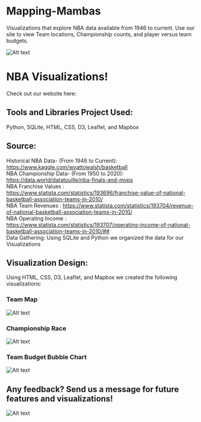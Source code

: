 # Mapping-Mambas
Visualizations that explore NBA data available from 1946 to current. Use our site to view Team locations, Championship counts, and player versus team budgets.

![Alt text](flask%20app/static/assets/NBA%20Kobe.png?raw=true "NBA Kobe Logo")

# NBA Visualizations!
Check out our website here: 

## Tools and Libraries Project Used:
Python, SQLite, HTML, CSS, D3, Leaflet, and Mapbox

## Source:
Historical NBA Data- (From 1946 to Current): https://www.kaggle.com/wyattowalsh/basketball
<br/>
NBA Championship Data- (From 1950 to 2020): https://data.world/datatouille/nba-finals-and-mvps
<br/>
NBA Franchise Values : https://www.statista.com/statistics/193696/franchise-value-of-national-basketball-association-teams-in-2010/
<br/>
NBA Team Revenues : https://www.statista.com/statistics/193704/revenue-of-national-basketball-association-teams-in-2010/
<br/>
NBA Operating Income : https://www.statista.com/statistics/193707/operating-income-of-national-basketball-association-teams-in-2010/## 
<br/>
Data Gathering:
Using SQLite and Python we organized the data for our Visualizations

## Visualization Design:
Using HTML, CSS, D3, Leaflet, and Mapbox we created the following visualizations:

### Team Map
![Alt text](flask%20app/static/assets/Leaflet%20Team%20Mapbox.png?raw=true "Team Map")

### Championship Race
![Alt text](flask%20app/static/assets/Championship%20Race%20Image.png?raw=true "Championship Race")

### Team Budget Bubble Chart
![Alt text](flask%20app/static/assets/Budget%20Bubble%20Image.png?raw=true "Budget Bubble")


## Any feedback? Send us a message for future features and visualizations!

![Alt text](flask%20app/static/assets/basketball.png?raw=true "Basketball")

